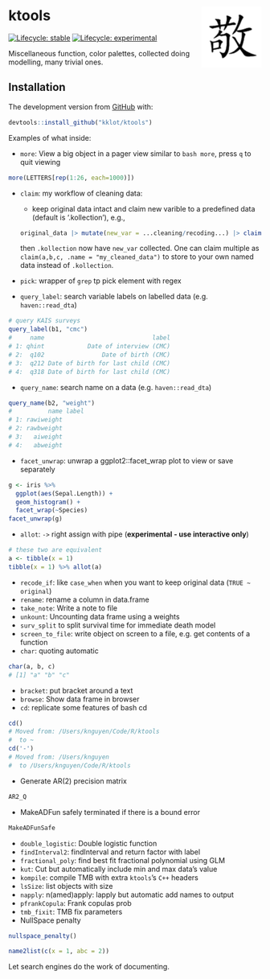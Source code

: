 
<!-- README.md is generated from README.Rmd. Please edit that file -->

# ktools <img src='man/figures/logo.png' align="right" height="120" />

<!-- badges: start -->

[![Lifecycle:
stable](https://img.shields.io/badge/lifecycle-stable-brightgreen.svg)](https://lifecycle.r-lib.org/articles/stages.html#stable)
[![Lifecycle:
experimental](https://img.shields.io/badge/lifecycle-experimental-orange.svg)](https://lifecycle.r-lib.org/articles/stages.html#experimental)
<!-- badges: end -->

Miscellaneous function, color palettes, collected doing modelling, many
trivial ones.

## Installation

The development version from [GitHub](https://github.com/) with:

``` r
devtools::install_github("kklot/ktools")
```

Examples of what inside:

- `more`: View a big object in a pager view similar to `bash more`,
  press `q` to quit viewing

``` r
more(LETTERS[rep(1:26, each=1000)])
```

- `claim`: my workflow of cleaning data:
  - keep original data intact and claim new varible to a predefined data
    (default is ‘.kollection’), e.g.,

  ``` r
  original_data |> mutate(new_var = ...cleaning/recoding...) |> claim(new_var) # return the invisible mutated data
  ```

  then `.kollection` now have `new_var` collected. One can claim
  multiple as `claim(a,b,c, .name = "my_cleaned_data")` to store to your
  own named data instead of `.kollection`.
- `pick`: wrapper of `grep` tp pick element with regex
- `query_label`: search variable labels on labelled data (e.g.
  `haven::read_dta`)

``` r
# query KAIS surveys
query_label(b1, "cmc")
#     name                              label
# 1: qhint            Date of interview (CMC)
# 2:  q102                Date of birth (CMC)
# 3:  q212 Date of birth for last child (CMC)
# 4:  q318 Date of birth for last child (CMC)
```

- `query_name`: search name on a data (e.g. `haven::read_dta`)

``` r
query_name(b2, "weight")                                                                                                
#          name label
# 1: rawiweight      
# 2: rawbweight      
# 3:   aiweight      
# 4:   abweight      
```

- `facet_unwrap`: unwrap a ggplot2::facet_wrap plot to view or save
  separately

``` r
g <- iris %>%
  ggplot(aes(Sepal.Length)) +
  geom_histogram() +
  facet_wrap(~Species)
facet_unwrap(g)
```

- `allot`: `->` right assign with pipe (**experimental - use interactive
  only**)

``` r
# these two are equivalent
a <- tibble(x = 1)
tibble(x = 1) %>% allot(a)
```

- `recode_if`: like `case_when` when you want to keep original data
  (`TRUE ~ original`)
- `rename`: rename a column in data.frame
- `take_note`: Write a note to file
- `unkount`: Uncounting data frame using a weights
- `surv_split` to split survival time for immediate death model
- `screen_to_file`: write object on screen to a file, e.g. get contents
  of a function
- `char`: quoting automatic

``` r
char(a, b, c)
# [1] "a" "b" "c"
```

- `bracket`: put bracket around a text
- `browse`: Show data frame in browser
- `cd`: replicate some features of bash cd

``` r
cd()
# Moved from: /Users/knguyen/Code/R/ktools
#  to ~
cd('-')
# Moved from: /Users/knguyen
#  to /Users/knguyen/Code/R/ktools
```

- Generate AR(2) precision matrix

``` r
AR2_Q
```

- MakeADFun safely terminated if there is a bound error

``` r
MakeADFunSafe
```

- `double_logistic`: Double logistic function
- `findInterval2`: findInterval and return factor with label
- `fractional_poly`: find best fit fractional polynomial using GLM
- `kut`: Cut but automatically include min and max data’s value
- `kompile`: compile TMB with extra `ktools`’s `C++` headers
- `lsSize`: list objects with size
- `napply`: n(amed)apply: lapply but automatic add names to output
- `pfrankCopula`: Frank copulas prob
- `tmb_fixit`: TMB fix parameters
- NullSpace penalty

``` r
nullspace_penalty()
```

``` r
name2list(c(x = 1, abc = 2))
```

Let search engines do the work of documenting.
